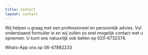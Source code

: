 ```yaml
---
title: Contact
layout: contact
---
```


Wij helpen u graag met een professioneel en persoonlijk advies. Vul onderstaand formulier in en wij zullen zo snel mogelijk contact met u opnemen. U kunt ons natuurlijk ook bellen op 020-6732374. 

<i class="fa icon-whatsapp"></i> Whats-App ons op 06-47882233
